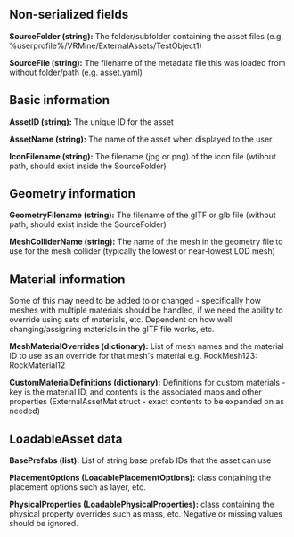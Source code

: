 ## Non-serialized fields

**SourceFolder (string):** The folder/subfolder containing the asset files (e.g. %userprofile%/VRMine/ExternalAssets/TestObject1)

**SourceFile (string):** The filename of the metadata file this was loaded from without folder/path (e.g. asset.yaml)

## Basic information

**AssetID (string):** The unique ID for the asset

**AssetName (string):** The name of the asset when displayed to the user

**IconFilename (string):** The filename (jpg or png) of the icon file (wtihout path, should exist inside the SourceFolder)

## Geometry information
**GeometryFilename (string):** The filename of the glTF or glb file (without path, should exist inside the SourceFolder)

**MeshColliderName (string):** The name of the mesh in the geometry file to use for the mesh collider (typically the lowest or near-lowest LOD mesh)

## Material information
Some of this may need to be added to or changed - specifically how meshes with multiple materials should be handled, if we need the ability to override using sets of materials, etc. Dependent on how well changing/assigning materials in the glTF file works, etc.

**MeshMaterialOverrides (dictionary):** List of mesh names and the material ID to use as an override for that mesh's material e.g. RockMesh123: RockMaterial12

**CustomMaterialDefinitions (dictionary):** Definitions for custom materials - key is the material ID, and contents is the associated maps and other properties (ExternalAssetMat struct - exact contents to be expanded on as needed)

## LoadableAsset data

**BasePrefabs (list):** List of string base prefab IDs that the asset can use

**PlacementOptions (LoadablePlacementOptions):** class containing the placement options such as layer, etc.

**PhysicalProperties (LoadablePhysicalProperties):** class containing the physical property overrides such as mass, etc. Negative or missing values should be ignored.